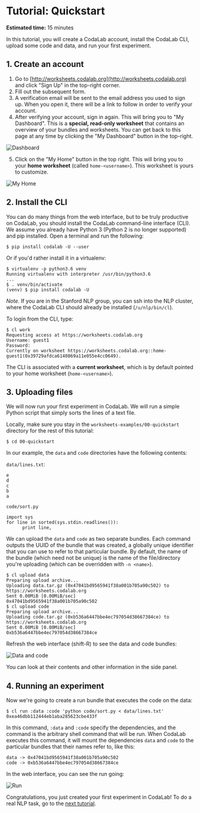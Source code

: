 # Tutorial: Quickstart

**Estimated time:** 15 minutes

In this tutorial, you will create a CodaLab account, install the CodaLab CLI,
upload some code and data, and run your first experiment.

## 1. Create an account

1.  Go to [http://worksheets.codalab.org](http://worksheets.codalab.org) and click "Sign Up" in the top-right corner.
2.  Fill out the subsequent form.
3.  A verification email will be sent to the email address you used to sign up. When you open it, there will be a link to follow in order to verify your account.
4.  After verifying your account, sign in again. This will bring you to "My
Dashboard". This is a **special, read-only worksheet** that contains an
overview of your bundles and worksheets. You can get back to this
page at any time by clicking the "My Dashboard" button in the top-right.

![Dashboard](images/dashboard.png)

5.  Click on the "My Home" button in the top right. This will bring you to your
**home worksheet** (called `home-<username>`). This worksheet is yours to
customize.

![My Home](images/home.png)

## 2. Install the CLI

You can do many things from the web interface,
but to be truly productive on CodaLab, you should install
the CodaLab command-line interface (CLI).
We assume you already have Python 3 (Python 2 is no longer supported) and pip installed.
Open a terminal and run the following:

    $ pip install codalab -U --user

Or if you'd rather install it in a virtualenv:

    $ virtualenv -p python3.6 venv
    Running virtualenv with interpreter /usr/bin/python3.6
    ...
    $ . venv/bin/activate
    (venv) $ pip install codalab -U

*Note.* If you are in the Stanford NLP group, you can ssh into the NLP cluster,
where the CodaLab CLI should already be installed (`/u/nlp/bin/cl`).

To login from the CLI, type:

    $ cl work
    Requesting access at https://worksheets.codalab.org
    Username: guest1
    Password:
    Currently on worksheet https://worksheets.codalab.org::home-guest1(0x39729afdca6140869a11e055e4cc0649).

The CLI is associated with a **current worksheet**, which is by default pointed
to your home worksheet (`home-<username>`).

## 3. Uploading files

We will now run your first experiment in CodaLab.  We will run a simple Python
script that simply sorts the lines of a text file.

Locally, make sure you stay in the `worksheets-examples/00-quickstart` directory for the rest of this tutorial:

    $ cd 00-quickstart

In our example, the `data` and `code` directories have the following contents:

`data/lines.txt`:

    e
    d
    c
    b
    a

`code/sort.py`

    import sys
    for line in sorted(sys.stdin.readlines()):
    	  print line,

We can upload the `data` and `code` as two separate bundles.  Each command outputs the UUID of the bundle that was created,
a globally unique identifier that you can use to refer to that particular bundle.
By default, the name of the bundle (which need not be unique) is the name of the file/directory you're uploading (which can be overridden with `-n <name>`).

    $ cl upload data
    Preparing upload archive...
    Uploading data.tar.gz (0x47041bd9565941f38a001b705a90c502) to https://worksheets.codalab.org
    Sent 0.00MiB [0.00MiB/sec]
    0x47041bd9565941f38a001b705a90c502
    $ cl upload code
    Preparing upload archive...
    Uploading code.tar.gz (0xb536a6447bbe4ec797054d38667384ce) to https://worksheets.codalab.org
    Sent 0.00MiB [0.00MiB/sec]
    0xb536a6447bbe4ec797054d38667384ce

Refresh the web interface (shift-R) to see the data and code bundles:

![Data and code](images/data-code.png)

You can look at their contents and other information in the side panel.

## 4. Running an experiment

Now we're going to create a run bundle that executes the code on the data:

    $ cl run :data :code 'python code/sort.py < data/lines.txt'
    0xea46dbb112444eb1aba285623cbe433f

In this command, `:data` and `:code` specify the dependencies, and the command
is the arbitrary shell command that will be run.
When CodaLab executes this command, it will mount the dependencies `data` and `code` to the particular bundles that their names refer to, like this:

    data -> 0x47041bd9565941f38a001b705a90c502
    code -> 0xb536a6447bbe4ec797054d38667384ce

In the web interface, you can see the run going:

![Run](images/run.png)

Congratulations, you just created your first experiment in CodaLab!
To do a real NLP task, go to the [next tutorial](../01-nli).
